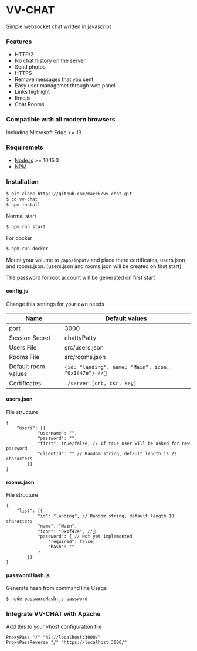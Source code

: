 # VV-CHAT
Simple websocket chat written in javascript

### Features

  - HTTP/2
  - No chat history on the server
  - Send photos
  - HTTPS
  - Remove messages that you sent
  - Easy user managemet through web panel
  - Links highlight
  - Emojis
  - Chat Rooms

### Compatible with all modern browsers
Including Microsoft Edge >= 13

### Requiremets

  - [Node.js](https://nodejs.org/) >= 10.15.3
  - [NPM](https://www.npmjs.com/get-npm)

### Installation

```sh
$ git clone https://github.com/maeek/vv-chat.git
$ cd vv-chat
$ npm install
```
Normal start
```sh
$ npm run start
```

For docker
```sh
$ npm run docker
```
Mount your volume to ```/app/input/``` and place there certificates, users.json and rooms.json. (users.json and rooms.json will be created on first start)

The password for root account will be generated on first start


#### config.js
Change this settings for your own needs

| Name | Default values |
| ------ | ------ |
| port | 3000 |
| Session Secret | chattyPatty |
| Users File | src/users.json |
| Rooms File | src/rooms.json |
| Default room values | ```{id: "landing", name: "Main", icon: "0x1f47e"} //👾``` |
| Certificates | ```./server.[crt, csr, key]``` |

#### users.json
File structure
```
{
    "users": [{
            "username": "",
            "password": "",
            "first": true/false, // If true user will be asked for new password
            "clientId": "" // Random string, default length is 22 characters
        }]
}
```

#### rooms.json
File structure
```
{
    "list": [{
            "id": "landing", // Random string, default length 10 characters
            "name": "Main",
            "icon": "0x1f47e", //👾
            "password": { // Not yet implemented
                "required": false,
                "hash": ""
            }
        }]
}
```

#### passwordHash.js
Generate hash from command line
Usage
```sh
$ node passwordHash.js password
```

### Integrate VV-CHAT with Apache

Add this to your vhost configuration file
```
ProxyPass "/" "h2://localhost:3000/"
ProxyPassReverse "/" "https://localhost:3000/"
```